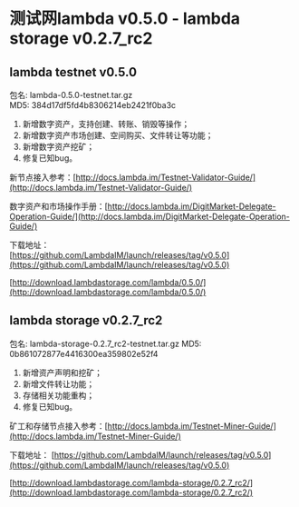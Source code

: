 # 测试网lambda v0.5.0 - lambda storage v0.2.7_rc2

## lambda testnet v0.5.0

包名: lambda-0.5.0-testnet.tar.gz  
MD5: 384d17df5fd4b8306214eb2421f0ba3c
  
1. 新增数字资产，支持创建、转账、销毁等操作；  
2. 新增数字资产市场创建、空间购买、文件转让等功能；
3. 新增数字资产挖矿；
4. 修复已知bug。

新节点接入参考：[http://docs.lambda.im/Testnet-Validator-Guide/](http://docs.lambda.im/Testnet-Validator-Guide/)  

数字资产和市场操作手册：[http://docs.lambda.im/DigitMarket-Delegate-Operation-Guide/](http://docs.lambda.im/DigitMarket-Delegate-Operation-Guide/)

下载地址：  
[https://github.com/LambdaIM/launch/releases/tag/v0.5.0](https://github.com/LambdaIM/launch/releases/tag/v0.5.0)

[http://download.lambdastorage.com/lambda/0.5.0/](http://download.lambdastorage.com/lambda/0.5.0/)

## lambda storage v0.2.7_rc2
包名: lambda-storage-0.2.7_rc2-testnet.tar.gz
MD5: 0b861072877e4416300ea359802e52f4

1. 新增资产声明和挖矿；
2. 新增文件转让功能；
3. 存储相关功能重构；
4. 修复已知bug。

矿工和存储节点接入参考：[http://docs.lambda.im/Testnet-Miner-Guide/](http://docs.lambda.im/Testnet-Miner-Guide/) 

下载地址： 
[https://github.com/LambdaIM/launch/releases/tag/v0.5.0](https://github.com/LambdaIM/launch/releases/tag/v0.5.0)

[http://download.lambdastorage.com/lambda-storage/0.2.7_rc2/](http://download.lambdastorage.com/lambda-storage/0.2.7_rc2/)